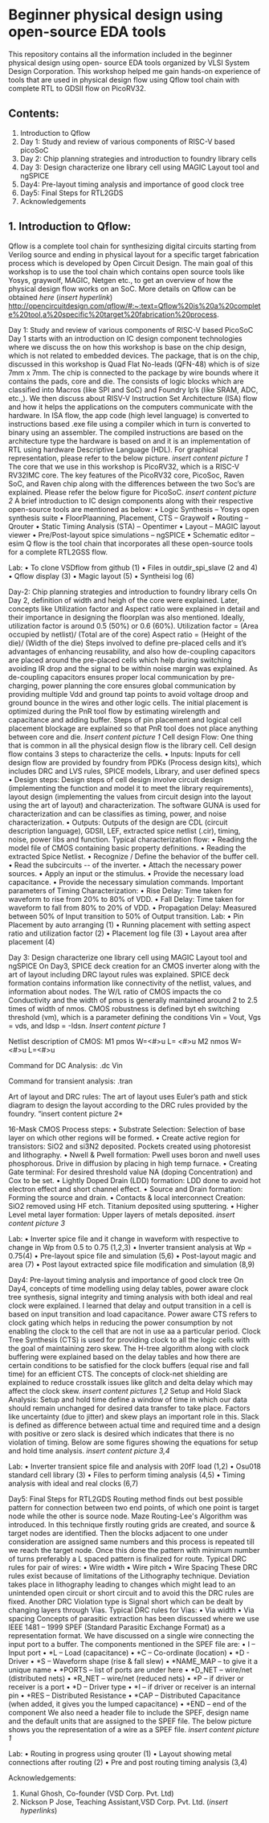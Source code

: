 # Beginner physical design using open-source EDA tools
This repository contains all the information included in the beginner physical design using open- source EDA tools organized by VLSI System Design Corporation. This workshop helped me gain hands-on experience of tools that are used in physical design flow using Qflow tool chain with complete RTL to GDSII flow on PicoRV32.

## Contents:
1. Introduction to Qflow
2. Day 1: Study and review of various components of RISC-V based picoSoC
3. Day 2: Chip planning strategies and introduction to foundry library cells
4. Day 3: Design characterize one library cell using MAGIC Layout tool and ngSPICE
5. Day4: Pre-layout timing analysis and importance of good clock tree
6. Day5: Final Steps for RTL2GDS
7. Acknowledgements

## 1. Introduction to Qflow:

Qflow is a complete tool chain for synthesizing digital circuits starting from Verilog source and ending in physical layout for a specific target fabrication process which is developed by Open Circuit Design. The main goal of this workshop is to use the tool chain which contains open source tools like Yosys, graywolf, MAGIC, Netgen etc., to get an overview of how the physical design flow works on an SoC.
More details on Qflow can be obtained *here* (*insert hyperlink*)
http://opencircuitdesign.com/qflow/#:~:text=Qflow%20is%20a%20complete%20tool,a%20specific%20target%20fabrication%20process.

Day 1:  Study and review of various components of RISC-V based PicoSoC
Day 1 starts with an introduction on IC design component technologies where we discuss the on how this workshop is base on the chip design, which is not related to embedded devices. The package, that is on the chip, discussed in this workshop is Quad Flat No-leads (QFN-48) which is of size 7mm x 7mm. The chip is connected to the package by wire bounds where it contains the pads, core and die.  The consists of logic blocks which are classified into Macros (like SPI and SoC) and Foundry Ip’s (like SRAM, ADC, etc.,).
We then discuss about RISV-V Instruction Set Architecture (ISA) flow and how it helps the applications on the computers communicate with the hardware. In ISA flow, the app code (high level language) is converted to instructions based .exe file using a compiler which in turn is converted to binary using an assembler. The compiled instructions are based on the architecture type the hardware is based on and it is an implementation of RTL using hardware Descriptive Language (HDL). For graphical representation, please refer to the below picture.
*insert content picture 1*
The core that we use in this workshop is PicoRV32, which is a RISC-V RV32IMC core. The key features of the PicoRV32 core, PicoSoc, Raven SoC, and Raven chip along with the differences between the two Soc’s are explained. Please refer the below figure for PicoSoC.
*insert content picture 2*
A brief introduction to IC design components along with their respective open-source tools are mentioned as below:
•	Logic Synthesis – Yosys open synthesis suite
•	FloorPlaanning, Placement, CTS – Graywolf
•	Routing – Qrouter
•	Static Timing Analysis (STA) – Opentimer
•	Layout – MAGIC layout viewer
•	Pre/Post-layout spice simulations – ngSPICE
•	Schematic editor – esim
Q flow is the tool chain that incorporates all these open-source tools for a complete RTL2GSS flow.

Lab:
•	To clone VSDflow from github (1)
•	Files in outdir_spi_slave (2 and 4)
•	Qflow display (3)
•	Magic layout (5)
•	Syntheisi log (6)

Day-2: Chip planning strategies and introduction to foundry library cells
On Day 2, definition of width and heigh of the core were explained. Later, concepts like Utilization factor and Aspect ratio were explained in detail and their importance in designing the floorplan was also mentioned. Ideally, utilization factor is around 0.5 (50%) or 0.6 (60%).
Utilization factor = (Area occupied by netlist)/ (Total are of the core)
Aspect ratio = (Height of the die)/ (Width of the die)
Steps involved to define pre-placed cells and it’s advantages of enhancing reusability, and also how de-coupling capacitors are placed around the pre-placed cells which help during switching avoiding IR drop and the signal to be within noise margin was explained. As de-coupling capacitors ensures proper local communication by pre-charging, power planning the core ensures global communication by providing multiple Vdd and ground tap points to avoid voltage droop and ground bounce in the wires and other logic cells. The initial placement is optimized during the PnR tool flow by estimating wirelength and capacitance and adding buffer. Steps of pin placement and logical cell placement blockage are explained so that PnR tool does not place anything between core and die. 
*Insert content picture 1*
Cell design Flow:
One thing that is common in all the physical design flow is the library cell. Cell design flow contains 3 steps to characterize the cells.
•	Inputs: Inputs for cell design flow are provided by foundry from PDKs (Process design kits), which includes DRC and LVS rules, SPICE models, Library, and user defined specs
•	Design steps: Design steps of cell design involve circuit design (implementing the function and model it to meet the library requirements), layout design (implementing the values from circuit design into the layout using the art of layout) and characterization. The software GUNA is used for characterization and can be classifies as timing, power, and noise characterization.
•	Outputs: Outputs of the design are CDL (circuit description language), GDSII, LEF, extracted spice netlist (.cir), timing, noise, power libs and function.
Typical characterization flow:
•	Reading the model file of CMOS containing basic property definitions.
•	Reading the extracted Spice Netlist.
•	Recognize / Define the behavior of the buffer cell.
•	Read the subcircuits -- of the inverter.
•	Attach the necessary power sources.
•	Apply an input or the stimulus.
•	Provide the necessary load capacitance.
•	Provide the necessary simulation commands.
Important parameters of Timing Characterization:
•	Rise Delay: Time taken for waveform to rise from 20% to 80% of VDD.
•	Fall Delay: Time taken for waveform to fall from 80% to 20% of VDD.
•	Propagation Delay: Measured between 50% of Input transition to 50% of Output transition.
Lab:
•	Pin Placement by auto arranging (1)
•	Running placement with setting aspect ratio and utilization factor (2)
•	Placement log file (3)
•	Layout area after placement (4)


Day 3: Design characterize one library cell using MAGIC Layout tool and ngSPICE
On Day3, SPICE deck creation for an CMOS inverter along with the art of layout including DRC layout rules was explained. SPICE deck formation contains information like connectivity of the netlist, values, and information about nodes. The W/L ratio of CMOS impacts the co Conductivity and the width of pmos is generally maintained around 2 to 2.5 times of width of nmos. CMOS robustness is defined byt eh switching threshold (vm), which is a parameter defining the conditions Vin = Vout, Vgs = vds, and Idsp = -Idsn.
*Insert content picture 1*

Netlist description of CMOS:
M1 <drain> <gate> <source> <substrate> pmos W=<#>u L= <#>u
M2 <drain> <gate> <source> <substrate> nmos W= <#>u L=<#>u

Command for DC Analysis:
.dc Vin <low level> <high level> <step increase>

Command for transient analysis:
.tran <Tstep> <Tstop>

Art of layout and DRC rules:
The art of layout uses Euler’s path and stick diagram to design the layout according to the DRC rules provided by the foundry.
“insert content picture 2*

16-Mask CMOS Process steps:
•	Substrate Selection: Selection of base layer on which other regions will be formed.
•	Create active region for transistors: SiO2 and si3N2 deposited. Pockets created using photoresist and lithography.
•	Nwell & Pwell formation: Pwell uses boron and nwell uses phosphorous. Drive in diffusion by placing in high temp furnace.
•	Creating Gate terminal: For desired threshold value NA (doping Concentration) and Cox to be set.
•	Lightly Doped Drain (LDD) formation: LDD done to avoid hot electron effect and short channel effect.
•	Source and Drain formation: Forming the source and drain.
•	Contacts & local interconnect Creation: SiO2 removed using HF etch. Titanium deposited using sputtering.
•	Higher Level metal layer formation: Upper layers of metals deposited.
*insert content picture 3*

Lab:
•	Inverter spice file and it change in waveform with respective to change in Wp from 0.5 to 0.75 (1,2,3)
•	Inverter transient analysis at Wp = 0.75(4)
•	Pre-layout spice file and simulation (5,6)
•	Post-layout magic and area (7)
•	Post layout extracted spice file modification and simulation (8,9)

Day4: Pre-layout timing analysis and importance of good clock tree
On Day4, concepts of time modelling using delay tables, power aware clock tree synthesis, signal integrity and timing analysis with both ideal and real clock were explained. I learned that delay and output transition in a cell is based on input transition and load capacitance. Power aware CTS refers to clock gating which helps in reducing the power consumption by not enabling the clock to the cell that are not in use aa a particular period.
Clock Tree Synthesis (CTS) is used for providing clock to all the logic cells with the goal of maintaining zero skew. The H-tree algorithm along with clock buffering were explained based on the delay tables and how there are certain conditions to be satisfied for the clock buffers (equal rise and fall time) for an efficient CTS. The concepts of clock-net shielding are explained to reduce crosstalk issues like glitch and delta delay which may affect the clock skew.
*insert content pictures 1,2*
Setup and Hold Slack Analysis:
Setup and hold time define a window of time in which our data should remain unchanged for desired data transfer to take place. Factors like uncertainty (due to jitter) and skew plays an important role in this. Slack is defined as difference between actual time and required time and a design with positive or zero slack is desired which indicates that there is no violation of timing. Below are some figures showing the equations for setup and hold time analysis.
*insert content picture 3,4*

Lab:
•	Inverter transient spice file and analysis with 20fF load (1,2)
•	Osu018 standard cell library (3)
•	Files to perform timing analysis (4,5)
•	Timing analysis with ideal and real clocks (6,7)

Day5: Final Steps for RTL2GDS
Routing method finds out best possible pattern for connection between two end points, of which one point is target node while the other is source node. Maze Routing-Lee's Algorithm was introduced. In this technique firstly routing grids are created, and source & target nodes are identified. Then the blocks adjacent to one under consideration are assigned same numbers and this process is repeated till we reach the target node. Once this done the pattern with minimum number of turns preferably a L spaced pattern is finalized for route.
Typical DRC rules for pair of wires:
•	Wire width
•	Wire pitch
•	Wire Spacing
These DRC rules exist because of limitations of the Lithography technique. Deviation takes place in lithography leading to changes which might lead to an unintended open circuit or short circuit and to avoid this the DRC rules are fixed. Another DRC Violation type is Signal short which can be dealt by changing layers through Vias.
Typical DRC rules for Vias:
•	Via width
•	Via spacing
Concepts of parasitic extraction has been discussed where we use IEEE 1481 – 1999 SPEF (Standard Parasitic Exchange Format) as a representation format. We have discussed on a single wire connecting the input port to a buffer. 
The components mentioned in the SPEF file are:
•	I – Input port
•	*L – Load (capacitance)
•	*C – Co-ordinate (location)
•	*D - Driver
•	*S – Waveform shape (rise & fall slew)
•	*NAME_MAP – to give it a unique name
•	*PORTS – list of ports are under here
•	*D_NET – wire/net (distributed nets)
•	*R_NET – wire/net (reduced nets)
•	*P – if driver or receiver is a port
•	*D – Driver type
•	*I – if driver or receiver is an internal pin
•	*RES – Distributed Resistance
•	*CAP – Distributed Capacitance (when added, it gives you the lumped capacitance)
•	*END – end of the component
We also need a header file to include the SPEF, design name and the default units that are assigned to the SPEF file. The below picture shows you the representation of a wire as a SPEF file.
*insert content picture 1*

Lab:
•	Routing in progress using qrouter (1)
•	Layout showing metal connections after routing (2)
•	Pre and post routing timing analysis (3,4)

Acknowledgements:
1.	Kunal Ghosh, Co-founder (VSD Corp. Pvt. Ltd)
2.	Nickson P Jose, Teaching Assistant,VSD Corp. Pvt. Ltd. (*insert hyperlinks*)





